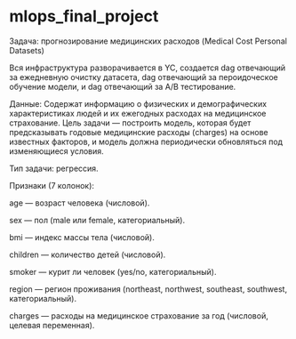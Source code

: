 # mlops_final_project
Задача: прогнозирование медицинских расходов (Medical Cost Personal Datasets)

Вся инфраструктура разворачивается в YC, создается dag отвечающий за ежедневную очистку датасета, dag отвечающий за пероидоческое обучение модели, и dag отвечающий за А/В тестирование.

Данные: Содержат информацию о физических и демографических характеристиках людей и их ежегодных расходах на медицинское страхование. 
Цель задачи — построить модель, которая будет предсказывать годовые медицинские расходы (charges) на основе известных факторов, и модель должна периодически обновляться под изменяющиеся условия.

Тип задачи: регрессия.

Признаки (7 колонок):

age — возраст человека (числовой).

sex — пол (male или female, категориальный).

bmi — индекс массы тела (числовой).

children — количество детей (числовой).

smoker — курит ли человек (yes/no, категориальный).

region — регион проживания (northeast, northwest, southeast, southwest, категориальный).

charges — расходы на медицинское страхование за год (числовой, целевая переменная).
